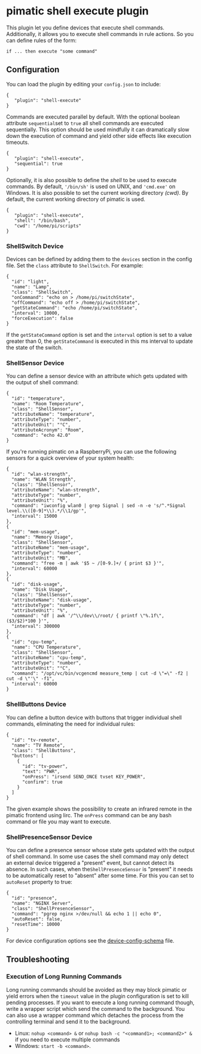 pimatic shell execute plugin
=======================
This plugin let you define devices that execute shell commands. Additionally, it allows you
to execute shell commands in rule actions. So you can define rules of the form:

    if ... then execute "some command"

Configuration
-------------
You can load the plugin by editing your `config.json` to include:

    { 
       "plugin": "shell-execute"
    }

Commands are executed parallel by default. With the optional boolean attribute 
`sequential`set to `true` all shell commands are executed sequentially. This option 
should be used mindfully it can dramatically slow down the execution of command and
yield other side effects like execution timeouts. 

    { 
       "plugin": "shell-execute",
       "sequential": true
    }
    
Optionally, it is also possible to define the *shell* to be used to execute commands. By default, `'/bin/sh'` is 
used on UNIX, and `'cmd.exe'` on Windows. It is also possible to set the current working directory *(cwd)*. 
By default, the current working directory of pimatic is used.

    { 
       "plugin": "shell-execute",
       "shell": "/bin/bash",
       "cwd": "/home/pi/scripts"
    }

### ShellSwitch Device

Devices can be defined by adding them to the `devices` section in the config file.
Set the `class` attribute to `ShellSwitch`. For example:

    { 
      "id": "light",
      "name": "Lamp",
      "class": "ShellSwitch", 
      "onCommand": "echo on > /home/pi/switchState",
      "offCommand": "echo off > /home/pi/switchState",
      "getStateCommand": "echo /home/pi/switchState",
      "interval": 10000,
      "forceExecution": false
    }

If the `getStateCommand` option is set and the `interval` option is set to a value greater than 0, 
the `getStateCommand` is executed in this ms interval to update the state of the switch. 

### ShellSensor Device

You can define a sensor device with an attribute which gets updated with the output of shell command:

    { 
      "id": "temperature",
      "name": "Room Temperature",
      "class": "ShellSensor", 
      "attributeName": "temperature",
      "attributeType": "number",
      "attributeUnit": "°C",
      "attributeAcronym": "Room",
      "command": "echo 42.0"
    }

If you're running pimatic on a RaspberryPi, you can use the following sensors for a quick overview of your system health:

    {
      "id": "wlan-strength",
      "name": "WLAN Strength",
      "class": "ShellSensor",
      "attributeName": "wlan-strength",
      "attributeType": "number",
      "attributeUnit": "%",
      "command": "iwconfig wlan0 | grep Signal | sed -n -e 's/^.*Signal level.\\([0-9]*\\).*/\\1/gp'",
      "interval": 15000
    },
    {
      "id": "mem-usage",
      "name": "Memory Usage",
      "class": "ShellSensor",
      "attributeName": "mem-usage",
      "attributeType": "number",
      "attributeUnit": "MB",
      "command": "free -m | awk '$5 ~ /[0-9.]+/ { print $3 }'",
      "interval": 60000
    },
    {
      "id": "disk-usage",
      "name": "Disk Usage",
      "class": "ShellSensor",
      "attributeName": "disk-usage",
      "attributeType": "number",
      "attributeUnit": "%",
      "command": "df | awk '/^\\/dev\\/root/ { printf \"%.1f\", ($3/$2)*100 }'",
      "interval": 300000
    },
    {
      "id": "cpu-temp",
      "name": "CPU Temperature",
      "class": "ShellSensor",
      "attributeName": "cpu-temp",
      "attributeType": "number",
      "attributeUnit": "°C",
      "command": "/opt/vc/bin/vcgencmd measure_temp | cut -d \"=\" -f2 | cut -d \"'\" -f1",
      "interval": 60000
    }


### ShellButtons Device

You can define a button device with buttons that trigger individual shell commands, eliminating the need for individual rules:

    { 
      "id": "tv-remote",
      "name": "TV Remote",
      "class": "ShellButtons",
      "buttons": [
        {
          "id": "tv-power",
          "text": "PWR",
          "onPress": "irsend SEND_ONCE tvset KEY_POWER",
          "confirm": true
        }
      ]
    }
    
The given example shows the possibility to create an infrared remote in the pimatic frontend using lirc.
The `onPress` command can be any bash command or file you may want to execute.

### ShellPresenceSensor Device

You can define a presence sensor whose state gets updated with the output of shell command. In some
use cases the shell command may only detect an external device triggered a "present" event, but cannot 
detect its absence. In such cases, when the`ShellPresenceSensor` is "present" it needs to be 
automatically reset to "absent" after some time. For this you can set to `autoReset` property to true:

    {
      "id": "presence",
      "name": "NGINX Server",
      "class": "ShellPresenceSensor",
      "command": "pgrep nginx >/dev/null && echo 1 || echo 0",
      "autoReset": false,
      "resetTime": 10000
    }

For device configuration options see the [device-config-schema](device-config-schema.coffee) file.

Troubleshooting
-------

### Execution of Long Running Commands

Long running commands should be avoided as they may block pimatic or yield errors when the `timeout` value
in the plugin configuration is set to kill pending processes. If you want to execute a long running command 
though, write a wrapper script which send the command to the background. You can also use a wrapper
 command which detaches the process from the controlling terminal and send it to the background. 
  * Linux: `nohup <command> &` or `nohup bash -c "<command1>; <command2>" &` 
    if you need to execute multiple commands
  * Windows: `start -b <command>`. 
  
  
